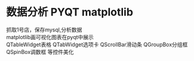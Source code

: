 # 数据分析 PYQT matplotlib  
抓取1号店，保存mysql,分析数据  
matplotlib画可视化图表在pyqt中展示  
QTableWidget表格 QTabWidget选项卡 QScrollBar滑动条 QGroupBox分组框 QSpinBox调数框 等控件美化  
